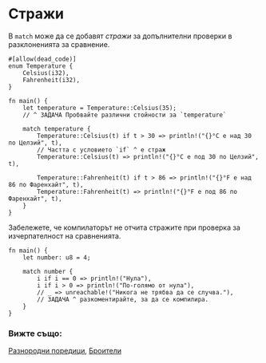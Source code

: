 # Стражи

В `match` може да се добавят *стражи* за допълнителни проверки в разклоненията за сравнение.

```rust,editable
#[allow(dead_code)]
enum Temperature {
    Celsius(i32),
    Fahrenheit(i32),
}

fn main() {
    let temperature = Temperature::Celsius(35);
    // ^ ЗАДАЧА Пробвайте различни стойности за `temperature`

    match temperature {
        Temperature::Celsius(t) if t > 30 => println!("{}°C е над 30 по Целзий", t),
        // Частта с условието `if` ^ е страж
        Temperature::Celsius(t) => println!("{}°C е под 30 по Целзий", t),

        Temperature::Fahrenheit(t) if t > 86 => println!("{}°F е над 86 по Фаренхайт", t),
        Temperature::Fahrenheit(t) => println!("{}°F е под 86 по Фаренхайт", t),
    }
}
```

Забележете, че компилаторът не отчита стражите при проверка за изчерпателност на сравненията.

```rust,editable,ignore,mdbook-runnable
fn main() {
    let number: u8 = 4;

    match number {
        i if i == 0 => println!("Нула"),
        i if i > 0 => println!("По-голямо от нула"),
        // _ => unreachable!("Никога не трябва да се случва."),
        // ЗАДАЧА ^ разкоментирайте, за да се компилира.
    }
}
```

### Вижте също:

[Разнородни поредици](../../primitives/tuples.md),
[Броители](../../custom_types/enum.md)
